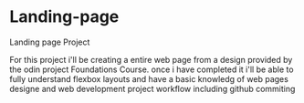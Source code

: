# Landing-page

Landing page Project 

   For this project i'll be creating a entire web page from a design provided by the odin project Foundations Course.
   once i have completed it i'll be able to fully understand flexbox layouts and have a basic knowledg of web pages designe
   and web development project workflow including github commiting
